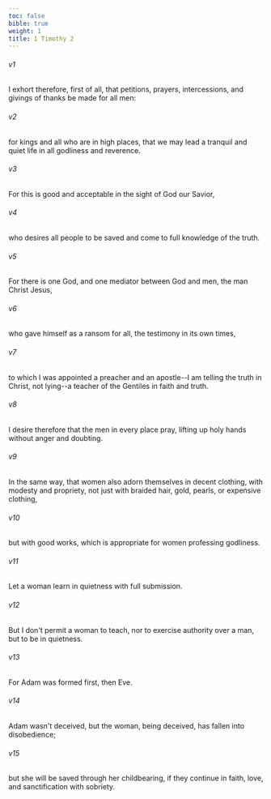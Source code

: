 ```yaml
---
toc: false
bible: true
weight: 1
title: 1 Timothy 2
---
```




###### v1 
I exhort therefore, first of all, that petitions, prayers, intercessions, and givings of thanks be made for all men: 

###### v2 
for kings and all who are in high places, that we may lead a tranquil and quiet life in all godliness and reverence. 

###### v3 
For this is good and acceptable in the sight of God our Savior, 

###### v4 
who desires all people to be saved and come to full knowledge of the truth. 

###### v5 
For there is one God, and one mediator between God and men, the man Christ Jesus, 

###### v6 
who gave himself as a ransom for all, the testimony in its own times, 

###### v7 
to which I was appointed a preacher and an apostle--I am telling the truth in Christ, not lying--a teacher of the Gentiles in faith and truth. 

###### v8 
I desire therefore that the men in every place pray, lifting up holy hands without anger and doubting. 

###### v9 
In the same way, that women also adorn themselves in decent clothing, with modesty and propriety, not just with braided hair, gold, pearls, or expensive clothing, 

###### v10 
but with good works, which is appropriate for women professing godliness. 

###### v11 
Let a woman learn in quietness with full submission. 

###### v12 
But I don't permit a woman to teach, nor to exercise authority over a man, but to be in quietness. 

###### v13 
For Adam was formed first, then Eve. 

###### v14 
Adam wasn't deceived, but the woman, being deceived, has fallen into disobedience; 

###### v15 
but she will be saved through her childbearing, if they continue in faith, love, and sanctification with sobriety.
